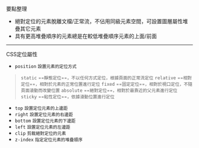 要點整理
- 絕對定位的元素脫離文檔/正常流，不佔用同級元素空間，可設置圖層屬性堆疊其它元素
- 具有更高堆疊順序的元素總是在較低堆疊順序元素的上面/前面

---

CSS定位屬性
- `position` <small>設置元素的定位方式</small>

>`static` <small>==靜態定位==，不以任何方式定位，根據頁面的正常流定位</small>
>`relative` <small>==相對定位==，相對於元素的正常位置進行定位</small>
>`fixed` <small>==固定定位==，相對於視口定位，不隨頁面滾動而改變位置</small>
>`absolute` <small>==絕對定位==，相對於最靠近的父元素進行定位</small>
>`sticky` <small>==粘性定位==，依據滾動位置進行定位</small>
- `top` <small>設置定位元素的上邊距</small>
- `right` <small>設置定位元素的右邊距</small>
- `bottom` <small>設置定位元素的下邊距</small>
- `left` <small>設置定位元素的左邊距</small>
- `clip` <small>剪裁絕對定位的元素</small>
- `z-index` <small>指定定位元素的堆疊順序</small>
